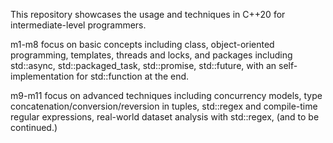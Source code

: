 This repository showcases the usage and techniques in C++20 for intermediate-level programmers.

m1-m8 focus on basic concepts including class, object-oriented programming, templates, threads and locks, and packages including std::async, std::packaged_task, std::promise, std::future, with an self-implementation for std::function at the end.

m9-m11 focus on advanced techniques including concurrency models, type concatenation/conversion/reversion in tuples, std::regex and compile-time regular expressions, real-world dataset analysis with std::regex, (and to be continued.)
